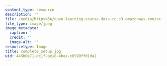 ```yaml
---
content_type: resource
description: ''
file: /media/https%3A/open-learning-course-data-rc.s3.amazonaws.com/ec-710-d-lab-medical-technologies-for-the-developing-world-spring-2010/445b0e71dc1fae184beac0599ffd1da1_complete_setup.jpg
file_type: image/jpeg
image_metadata:
  caption: ''
  credit: ''
  image-alt: ''
resourcetype: Image
title: complete_setup.jpg
uid: 445b0e71-dc1f-ae18-4bea-c0599ffd1da1
---
```

